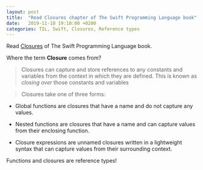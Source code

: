 ```yaml
---
layout: post
title:  "Read Closures chapter of The Swift Programming Language book"
date:   2019-11-10 19:10:00 +0200
categories: TIL, Swift, Closures, Reference types
---
```

Read [Closures](https://docs.swift.org/swift-book/LanguageGuide/Closures.html) of The Swift Programming Language book.

Where the term **Closure** comes from? 

> Closures can capture and store references to any constants and variables from the context in which they are defined. This is known as _closing over_ those constants and variables

> Closures take one of three forms:

* Global functions are closures that have a name and do not capture any values.

* Nested functions are closures that have a name and can capture values from their enclosing function.

* Closure expressions are unnamed closures written in a lightweight syntax that can capture values from their surrounding context.

Functions and closures are reference types!
